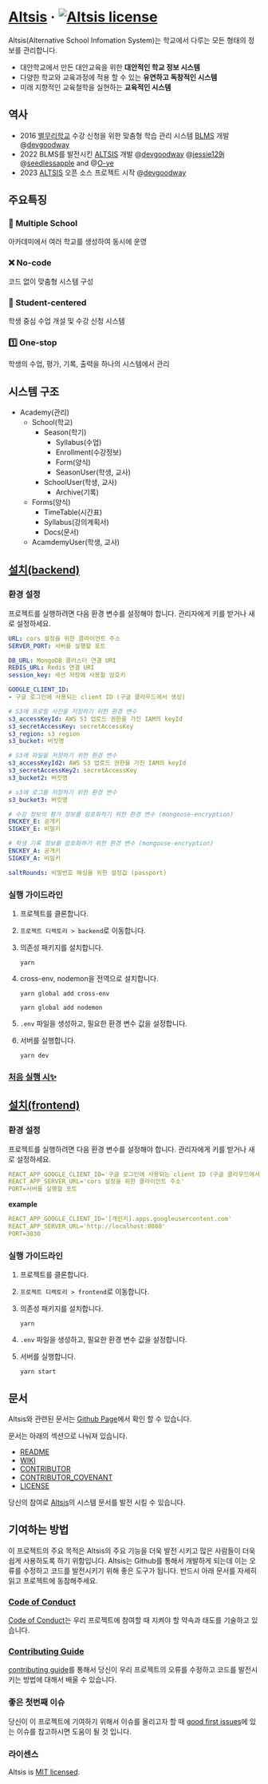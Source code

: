 # [Altsis](https://altsis.org/) &middot; [![Altsis license](https://img.shields.io/badge/license-MIT-blue.svg)](https://github.com/bmrdevteam/Altsis/blob/62cbf4be719fe13160df48a08d495215c9cac272/LICENSE)

Altsis(Alternative School Infomation System)는 학교에서 다루는 모든 형태의 정보를 관리합니다. 

- 대안학교에서 만든 대안교육을 위한 **대안적인 학교 정보 시스템**
- 다양한 학교와 교육과정에 적용 할 수 있는 **유연하고 독창적인 시스템**
- 미래 지향적인 교육철학을 실현하는 **교육적인 시스템**

## 역사
- 2016 [별무리학교](http://bmrschool.net) 수강 신청을 위한 맞춤형 학습 관리 시스템 [BLMS](https://github.com/devgoodway/BLMS_OSV) 개발 @[devgoodway](https://github.com/devgoodway)
- 2022 BLMS를 발전시킨 [ALTSIS](https://github.com/bmrdevteam/Altsis) 개발 @[devgoodway](https://github.com/devgoodway) @[jessie129j](https://github.com/jessie129j) @[seedlessapple](https://github.com/seedlessapple) and @[O-ye](https://github.com/O-ye)
- 2023 [ALTSIS](https://github.com/bmrdevteam/Altsis) 오픈 소스 프로젝트 시작 @[devgoodway](https://github.com/devgoodway)

## 주요특징
### 🏫 Multiple School
아카데미에서 여러 학교를 생성하여 동시에 운영
### ❌ No-code
코드 없이 맞춤형 시스템 구성
### 🎒 Student-centered
학생 중심 수업 개설 및 수강 신청 시스템
### 1️⃣ One-stop
학생의 수업, 평가, 기록, 출력을 하나의 시스템에서 관리

## 시스템 구조
* Academy(관리)
    * School(학교)
        * Season(학기)
            * Syllabus(수업)
            * Enrollment(수강정보)
            * Form(양식)
            * SeasonUser(학생, 교사)
        * SchoolUser(학생, 교사)
            * Archive(기록)
    * Forms(양식)
        * TimeTable(시간표)
        * Syllabus(강의계획서)
        * Docs(문서)
    * AcamdemyUser(학생, 교사)

## [설치(backend)](https://github.com/bmrdevteam/Altsis/wiki/Docs-(new)#%EC%8B%A4%ED%96%89-%EA%B0%80%EC%9D%B4%EB%93%9C%EB%9D%BC%EC%9D%B8-1)
### 환경 설정

프로젝트를 실행하려면 다음 환경 변수를 설정해야 합니다. 관리자에게 키를 받거나 새로 설정하세요.

```yaml
URL: cors 설정을 위한 클라이언트 주소
SERVER_PORT: 서버를 실행할 포트

DB_URL: MongoDB 클러스터 연결 URI
REDIS_URL: Redis 연결 URI
session_key: 세션 저장에 사용할 암호키

GOOGLE_CLIENT_ID: 
- 구글 로그인에 사용되는 client ID (구글 클라우드에서 생성)

# S3에 프로필 사진을 저장하기 위한 환경 변수
s3_accessKeyId: AWS S3 업로드 권한을 가진 IAM의 keyId
s3_secretAccessKey: secretAccessKey
s3_region: s3 region
s3_bucket: 버킷명

# S3에 파일을 저장하기 위한 환경 변수
s3_accessKeyId2: AWS S3 업로드 권한을 가진 IAM의 keyId
s3_secretAccessKey2: secretAccessKey
s3_bucket2: 버킷명

# s3에 로그를 저장하기 위한 환경 변수
s3_bucket3: 버킷명

# 수강 정보의 평가 정보를 암호화하기 위한 환경 변수 (mongoose-encryption)
ENCKEY_E: 공개키
SIGKEY_E: 비밀키

# 학생 기록 정보를 암호화하기 위한 환경 변수 (mongoose-encryption)
ENCKEY_A: 공개키
SIGKEY_A: 비밀키

saltRounds: 비밀번호 해싱을 위한 설정값 (passport)
```

### 실행 가이드라인

1. 프로젝트를 클론합니다.

2. `프로젝트 디렉토리 > backend`로 이동합니다.

3. 의존성 패키지를 설치합니다. 

   `yarn`

4. cross-env, nodemon을 전역으로 설치합니다.

   `yarn global add cross-env`
   
   `yarn global add nodemon`

5. `.env` 파일을 생성하고, 필요한 환경 변수 값을 설정합니다.

6. 서버를 실행합니다.

   `yarn dev`

### [처음 실행 시✨](https://github.com/bmrdevteam/Altsis/wiki/Docs-(new)#%EC%B2%98%EC%9D%8C-%EC%8B%A4%ED%96%89-%EC%8B%9C)

## [설치(frontend)](https://github.com/bmrdevteam/Altsis/wiki/Docs-(new)#%EC%8B%A4%ED%96%89-%EA%B0%80%EC%9D%B4%EB%93%9C%EB%9D%BC%EC%9D%B8-2)
### 환경 설정

프로젝트를 실행하려면 다음 환경 변수를 설정해야 합니다. 관리자에게 키를 받거나 새로 설정하세요.

```yaml
REACT_APP_GOOGLE_CLIENT_ID='구글 로그인에 사용되는 client ID (구글 클라우드에서 생성)'
REACT_APP_SERVER_URL='cors 설정을 위한 클라이언트 주소'
PORT=서버를 실행할 포트
```

**example**

```yaml
REACT_APP_GOOGLE_CLIENT_ID='[개인키].apps.googleusercontent.com'
REACT_APP_SERVER_URL='http://localhost:8080'
PORT=3030
```
### 실행 가이드라인

1. 프로젝트를 클론합니다.

2. `프로젝트 디렉토리 > frontend`로 이동합니다.

3. 의존성 패키지를 설치합니다. 

   `yarn`

4. `.env` 파일을 생성하고, 필요한 환경 변수 값을 설정합니다.

5. 서버를 실행합니다.

   `yarn start`


## 문서

Altsis와 관련된 문서는 [Github Page](https://github.com/bmrdevteam/Altsis)에서 확인 할 수 있습니다.

문서는 아래의 섹션으로 나눠져 있습니다.

* [README](https://github.com/bmrdevteam/Altsis/blob/document/README.md)
* [WIKI](https://github.com/bmrdevteam/Altsis/wiki)
* [CONTRIBUTOR](https://github.com/bmrdevteam/Altsis/blob/document/CONTRIBUTOR.md)
* [CONTRIBUTOR_COVENANT](https://github.com/bmrdevteam/Altsis/blob/document/CONTRIBUTOR_COVENANT.md)
* [LICENSE](https://github.com/bmrdevteam/Altsis/blob/document/LISENCE)
  
당신의 참여로  [Altsis](https://github.com/bmrdevteam/Altsis)의 시스템 문서를 발전 시킬 수 있습니다.

## 기여하는 방법

이 프로젝트의 주요 목적은 Altsis의 주요 기능을 더욱 발전 시키고 많은 사람들이 더욱 쉽게 사용하도록 하기 위함입니다. Altsis는 Github를 통해서 개발하게 되는데 이는 오류를 수정하고 코드를 발전시키기 위해 좋은 도구가 됩니다. 반드시 아래 문서를 자세히 읽고 프로젝트에 동참해주세요.

### [Code of Conduct](https://github.com/bmrdevteam/Altsis/blob/document/CONTRIBUTOR_COVENANT.md)

[Code of Conduct](https://github.com/bmrdevteam/Altsis/blob/document/CONTRIBUTOR_COVENANT.md)는 우리 프로젝트에 참여할 때 지켜야 할 약속과 태도를 기술하고 있습니다.

### [Contributing Guide](https://github.com/bmrdevteam/Altsis/blob/0b4c0ce6552edb88e53053553e352b19c87482b7/CONTRIBUTING.md)

[contributing guide](https://reactjs.org/docs/how-to-contribute.html)를 통해서 당신이 우리 프로젝트의 오류를 수정하고 코드를 발전시키는 방법에 대해서 배울 수 있습니다.

### 좋은 첫번째 이슈

당신이 이 프로젝트에 기여하기 위해서 이슈를 올리고자 할 때 [good first issues](https://github.com/bmrdevteam/Altsis/good%20first%20issue)에 있는 이슈를 참고하시면 도움이 될 것 입니다.

### 라이센스

Altsis is [MIT licensed](./LICENSE).
